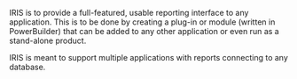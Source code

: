 IRIS is to provide a full-featured, usable reporting interface to any application. This is to be done by creating a plug-in or module (written in PowerBuilder) that can be added to any other application or even run as a stand-alone product.

IRIS is meant to support multiple applications with reports connecting to any database.